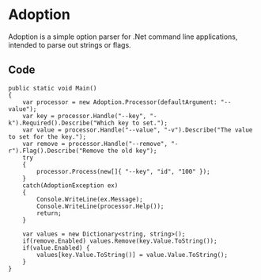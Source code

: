 Adoption
========

Adoption is a simple option parser for .Net command line applications, intended to parse out strings or flags.

Code
----------

    public static void Main()
    {
        var processor = new Adoption.Processor(defaultArgument: "--value");
        var key = processor.Handle("--key", "-k").Required().Describe("Which key to set.");
        var value = processor.Handle("--value", "-v").Describe("The value to set for the key.");
        var remove = processor.Handle("--remove", "-r").Flag().Describe("Remove the old key");
        try
        {
            processor.Process(new[]{ "--key", "id", "100" });
        }
        catch(AdoptionException ex)
        {
            Console.WriteLine(ex.Message);
            Console.WriteLine(processor.Help());
            return;
        }

        var values = new Dictionary<string, string>();
        if(remove.Enabled) values.Remove(key.Value.ToString());
        if(value.Enabled) {
            values[key.Value.ToString()] = value.Value.ToString();
        }
    }

